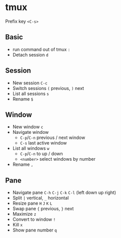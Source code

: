 # tmux

Prefix key `<C-s>`

## Basic

- run command out of tmux        `:`
- Detach session                 `d`

## Session
- New session                    `C-c`
- Switch sessions                `(` previous, `)` next
- List all sessions              `s`
- Rename                         `$`

## Window

- New window                     `c`
- Navigate window
    - `C-p`/`C-n` previous / next window
    - `C-s` last active window
- List all windows               `w`
    - `C-p`/`C-n` to up / down
    - `<number>` select windows by number
- Rename                         `,`

## Pane

- Navigate pane                  `C-h` `C-j` `C-k` `C-l` (left down up right)
- Split                          `|` vertical, `_` horizontal
- Resize pane                    `H` `J` `K` `L`
- Swap pane                      `{` previous, `}` next
- Maximize                       `z`
- Convert to window              `!`
- Kill                           `x`
- Show pane number               `q`
